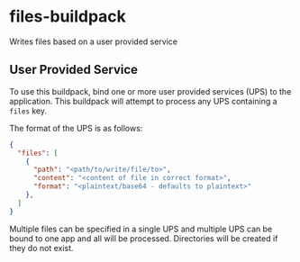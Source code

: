 # files-buildpack

Writes files based on a user provided service

## User Provided Service

To use this buildpack, bind one or more user provided services (UPS) to the application. This buildpack will attempt to process any UPS containing a `files` key.

The format of the UPS is as follows:
```json
{
  "files": [
    {
      "path": "<path/to/write/file/to>",
      "content": "<content of file in correct format>",
      "format": "<plaintext/base64 - defaults to plaintext>"
    },
  ]
}
```

Multiple files can be specified in a single UPS and multiple UPS can be bound to one app and all will be processed.
Directories will be created if they do not exist.
